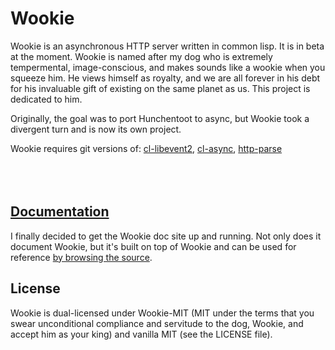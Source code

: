 Wookie
======
<!--
<img src="http://orthecreedence.github.com/wookie/wookie-smile_small.jpg"
     alt="Wookie accepts our servitude."
     align="left" />
-->
Wookie is an asynchronous HTTP server written in common lisp. It is in beta at
the moment. Wookie is named after my dog who is extremely tempermental, 
image-conscious, and makes sounds like a wookie when you squeeze him. He views
himself as royalty, and we are all forever in his debt for his invaluable gift
of existing on the same planet as us. This project is dedicated to him.

Originally, the goal was to port Hunchentoot to async, but Wookie took a
divergent turn and is now its own project.

Wookie requires git versions of: [cl-libevent2](https://github.com/orthecreedence/cl-libevent2),
[cl-async](https://github.com/orthecreedence/cl-async), [http-parse](https://github.com/orthecreedence/http-parse) 
<br><br><br><br>

[Documentation](http://wookie.beeets.com/docs)
-----------------------------------------
I finally decided to get the Wookie doc site up and running. Not only does it
document Wookie, but it's built on top of Wookie and can be used for reference
[by browsing the source](https://github.com/orthecreedence/wookie-doc).

License
-------
Wookie is dual-licensed under Wookie-MIT (MIT under the terms that you swear
unconditional compliance and servitude to the dog, Wookie, and accept him as
your king) and vanilla MIT (see the LICENSE file).

